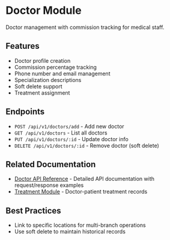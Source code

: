 # Doctor Module

Doctor management with commission tracking for medical staff.

## Features

- Doctor profile creation
- Commission percentage tracking
- Phone number and email management
- Specialization descriptions
- Soft delete support
- Treatment assignment

## Endpoints

- `POST /api/v1/doctors/add` - Add new doctor
- `GET /api/v1/doctors` - List all doctors
- `PUT /api/v1/doctors/:id` - Update doctor info
- `DELETE /api/v1/doctors/:id` - Remove doctor (soft delete)

## Related Documentation

- [Doctor API Reference](../api/doctor.md) - Detailed API documentation with request/response examples
- [Treatment Module](./treatment.md) - Doctor-patient treatment records

## Best Practices

- Link to specific locations for multi-branch operations
- Use soft delete to maintain historical records
